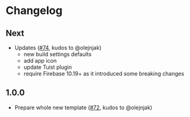 # Changelog

## Next
- Updates ([#74](https://github.com/AckeeCZ/iOS-MVVM-ProjectTemplate/pull/74), kudos to @olejnjak)
    - new build settings defaults
    - add app icon
    - update Tuist plugin
    - require Firebase 10.19+ as it introduced some breaking changes

## 1.0.0

- Prepare whole new template ([#72](https://github.com/AckeeCZ/iOS-MVVM-ProjectTemplate/pull/72), kudos to @olejnjak)
